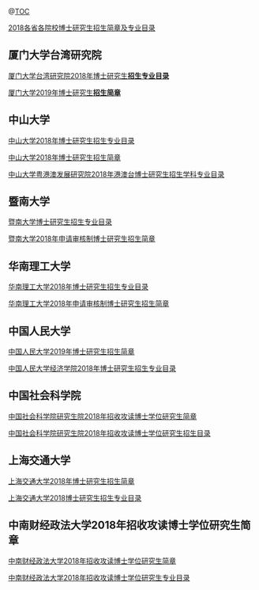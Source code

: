@[TOC](考博)

[2018各省各院校博士研究生招生简章及专业目录](http://kaobo.koolearn.com/zhuanti/zsjz/)
## 厦门大学台湾研究院
[厦门大学台湾研究院2018年博士研究生**招生专业目录**](http://twri.xmu.edu.cn/dd/c8/c14310a318920/page.htm)

[厦门大学2019年博士研究生**招生简章**](http://twri.xmu.edu.cn/2018/0909/c14310a350784/page.htm)


## 中山大学
[中山大学2018年博士研究生招生专业目录](http://kaobo.koolearn.com/20171030/821251.html)

[中山大学2018年博士研究生招生简章](http://kaobo.koolearn.com/20171030/821250.html)

[中山大学粤港澳发展研究院2018年港澳台博士研究生招生学科专业目录
](http://ygafz.sysu.edu.cn/Item/11072.html)

## 暨南大学
[暨南大学博士研究生招生专业目录](http://kaobo.koolearn.com/20171228/822219.html)

[暨南大学2018年申请审核制博士研究生招生简章](http://kaobo.koolearn.com/20171228/822220.html)

## 华南理工大学
[华南理工大学2018年博士研究生招生专业目录](http://kaobo.koolearn.com/20171102/821334.html)

[华南理工大学2018年申请审核制博士研究生招生简章](http://kaobo.koolearn.com/20171124/821690.html)

## 中国人民大学
[中国人民大学2019年博士研究生招生简章](http://pgs.ruc.edu.cn/info/1044/1709.htm)

[中国人民大学经济学院2018年博士研究生招生专业目录](http://kaobo.koolearn.com/20171207/821901.html)

## 中国社会科学院
[中国社会科学院研究生院2018年招收攻读博士学位研究生简章](http://www.gscass.cn/upload/201711/20171128101224308036275.pdf)

[中国社会科学院研究生院2018年招收攻读博士学位研究生招生目录](http://www.gscass.cn/upload/201711/20171128101224308036275.pdf)

## 上海交通大学
[上海交通大学2018年博士研究生招生简章](http://kaobo.koolearn.com/20171017/821015.html)

[上海交通大学2018博士研究生招生专业目录](http://kaobo.koolearn.com/20171018/821068.html)


## 中南财经政法大学2018年招收攻读博士学位研究生简章


[中南财经政法大学2018年招收攻读博士学位研究生简章](http://yzb.zuel.edu.cn/2017/1117/c4640a178226/page.htm)

[中南财经政法大学2018年招收攻读博士学位研究生专业目录](http://kaobo.koolearn.com/20171130/821784.html)